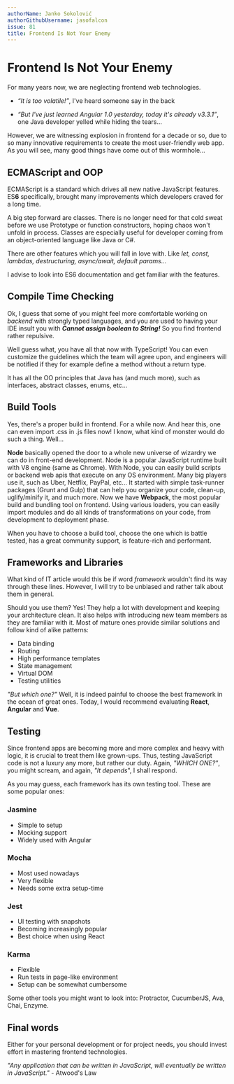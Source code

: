 ```yaml
---
authorName: Janko Sokolović
authorGithubUsername: jasofalcon
issue: 81
title: Frontend Is Not Your Enemy
---
```

# Frontend Is Not Your Enemy

For many years now, we are neglecting frontend web technologies.

* _“It is too volatile!”_, I've heard someone say in the back

* _“But I've just learned Angular 1.0 yesterday, today it's already v3.3.1”_, one Java developer yelled while hiding the tears...

However, we are witnessing explosion in frontend for a decade or so, due to so many innovative requirements to create the most user-friendly web app.
As you will see, many good things have come out of this wormhole...

## ECMAScript and OOP

ECMAScript is a standard which drives all new native JavaScript features. ES**6** specifically, brought many improvements which developers craved for a long time.

A big step forward are classes. There is no longer need for that cold sweat before we use Prototype or function constructors, hoping chaos won't unfold in process. Classes are especially useful for developer coming from an object-oriented language like Java or C#.

There are other features which you will fall in love with. Like _let, const, lambdas, destructuring, async/await, default params..._

I advise to look into ES6 documentation and get familiar with the features.

## Compile Time Checking

Ok, I guess that some of you might feel more comfortable working on *backend* with strongly typed languages, and you are used to having your IDE insult you with **_Cannot assign boolean to String!_** So you find frontend rather repulsive.

Well guess what, you have all that now with TypeScript! You can even customize the guidelines which the team will agree upon, and engineers will be notified if they for example define a method without a return type.

It has all the OO principles that Java has (and much more), such as interfaces, abstract classes, enums, etc...

## Build Tools

Yes, there's a proper build in frontend. For a while now. And hear this, one can even import .css in .js files now! I know, what kind of monster would do such a thing. Well...

**Node** basically opened the door to a whole new universe of wizardry we can do in front-end development. Node is a popular JavaScript runtime built with V8 engine (same as Chrome). With Node, you can easily build scripts or backend web apis that execute on any OS environment. Many big players use it, such as Uber, Netflix, PayPal, etc... 
It started with simple task-runner packages (Grunt and Gulp) that can help you organize your code, clean-up, uglify/minify it, and much more. Now we have **Webpack**, the most popular build and bundling tool on frontend. Using various loaders, you can easily import modules and do all kinds of transformations on your code, from development to deployment phase.

When you have to choose a build tool, choose the one which is battle tested, has a great community support, is feature-rich and performant.

## Frameworks and Libraries

What kind of IT article would this be if word *framework* wouldn't find its way through these lines. However, I will try to be unbiased and rather talk about them in general.

Should you use them? Yes! They help a lot with development and keeping your architecture clean. It also helps with introducing new team members as they are familiar with it.
Most of mature ones provide similar solutions and follow kind of alike patterns:

* Data binding
* Routing
* High performance templates
* State management
* Virtual DOM
* Testing utilities

_"But which one?"_ Well, it is indeed painful to choose the best framework in the ocean of great ones. Today, I would recommend evaluating **React**, **Angular** and **Vue**.

## Testing

Since frontend apps are becoming more and more complex and heavy with logic, it is crucial to treat them like grown-ups. Thus, testing JavaScript code is not a luxury any more, but rather our duty.
Again, _"WHICH ONE?"_, you might scream, and again, _"It depends_", I shall respond.

As you may guess, each framework has its own testing tool.
These are some popular ones:

### Jasmine

* Simple to setup
* Mocking support
* Widely used with Angular

### Mocha

* Most used nowadays
* Very flexible
* Needs some extra setup-time

### Jest

* UI testing with snapshots
* Becoming increasingly popular
* Best choice when using React

### Karma

* Flexible
* Run tests in page-like environment
* Setup can be somewhat cumbersome

Some other tools you might want to look into: Protractor, CucumberJS, Ava, Chai,  Enzyme.

## Final words

Either for your personal development or for project needs, you should invest effort in mastering frontend technologies.

_"Any application that can be written in JavaScript, will eventually be written in JavaScript."_ - Atwood's Law
